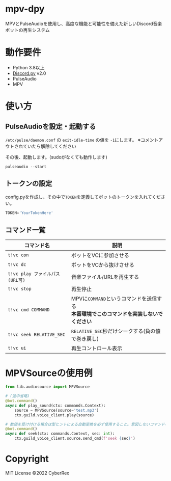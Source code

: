 # mpv-dpy
MPVとPulseAudioを使用し、高度な機能と可能性を備えた新しいDiscord音楽ボットの再生システム

# 動作要件
- Python 3.8以上
- [Discord.py](https://github.com/Rapptz/discord.py) v2.0
- PulseAudio
- MPV

# 使い方
## PulseAudioを設定・起動する
`/etc/pulse/daemon.conf` の `exit-idle-time` の値を `-1`にします。
※コメントアウトされていたら解除してください

その後、起動します。(sudoがなくても動作します)

```
pulseaudio --start
```

## トークンの設定
config.pyを作成し、その中で`TOKEN`を定義してボットのトークンを入れてください。
```python
TOKEN='YourTokenHere'
```

## コマンド一覧
|コマンド名|説明|
|----------------|----------------|
|`t!vc con`|ボットをVCに参加させる|
|`t!vc dc`|ボットをVCから抜けさせる|
|`t!vc play ファイルパス(URL可)`|音楽ファイル/URLを再生する|
|`t!vc stop`|再生停止|
|`t!vc cmd COMMAND`|MPVに`COMMAND`というコマンドを送信する<br>**本番環境でこのコマンドを実装しないでください**|
|`t!vc seek RELATIVE_SEC`|`RELATIVE_SEC`秒だけシークする(負の値で巻き戻し)|
|`t!vc ui`|再生コントロール表示|

# MPVSourceの使用例
```python
from lib.audiosource import MPVSource

# (途中省略)
@bot.command()
async def play_sound(ctx: commands.Context):
    source = MPVSource(source='test.mp3')
    ctx.guild.voice_client.play(source)

# 数値を受け付ける場合は型ヒントによる自動変換を必ず使用すること。意図しないコマンドの実行防止
@bot.command()
async def seek(ctx: commands.Context, sec: int):
    ctx.guild_voice_client.source.send_cmd(f'seek {sec}')
```

# Copyright
MIT License
&copy;2022 CyberRex